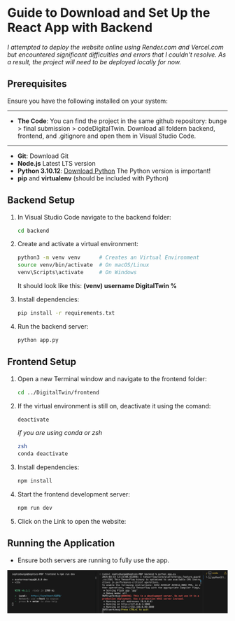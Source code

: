 # Guide to Download and Set Up the React App with Backend

_I attempted to deploy the website online using Render.com and Vercel.com but encountered significant difficulties and errors that I couldn't resolve. As a result, the project will need to be deployed locally for now._

## Prerequisites

Ensure you have the following installed on your system:

---

- **The Code**: You can find the project in the same github repository: bunge > final submission > codeDigitalTwin. Download all foldern backend, frontend, and .gitignore and open them in Visual Studio Code.

---

- **Git**: Download Git
- **Node.js** Latest LTS version
- **Python 3.10.12**: [Download Python](https://www.python.org/downloads/release/python-31012/) The Python version is important!
- **pip** and **virtualenv** (should be included with Python)

## Backend Setup

1. In Visual Studio Code navigate to the backend folder:
   ```sh
   cd backend
   ```
2. Create and activate a virtual environment:

   ```sh
   python3 -m venv venv      # Creates an Virtual Environment
   source venv/bin/activate  # On macOS/Linux
   venv\Scripts\activate     # On Windows
   ```

   It should look like this: **(venv) username DigitalTwin %**

3. Install dependencies:
   ```sh
   pip install -r requirements.txt
   ```
4. Run the backend server:
   ```sh
   python app.py
   ```

## Frontend Setup

1. Open a new Terminal window and navigate to the frontend folder:

   ```sh
   cd ../DigitalTwin/frontend
   ```

2. If the virtual environment is still on, deactivate it using the comand:

   ```sh
   deactivate
   ```

   _if you are using conda or zsh_

   ```sh
   zsh
   conda deactivate
   ```

3. Install dependencies:
   ```sh
   npm install
   ```
4. Start the frontend development server:

   ```sh
   npm run dev
   ```

5. Click on the Link to open the website:

## Running the Application

- Ensure both servers are running to fully use the app.

<img src="./img/localrun.png" alt="Terminal Server" width="800">
